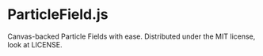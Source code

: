 # ParticleField.js

Canvas-backed Particle Fields with ease. Distributed under the MIT license, look at LICENSE.
